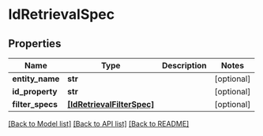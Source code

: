 # IdRetrievalSpec

## Properties
Name | Type | Description | Notes
------------ | ------------- | ------------- | -------------
**entity_name** | **str** |  | [optional] 
**id_property** | **str** |  | [optional] 
**filter_specs** | [**[IdRetrievalFilterSpec]**](IdRetrievalFilterSpec.md) |  | [optional] 

[[Back to Model list]](../README.md#documentation-for-models) [[Back to API list]](../README.md#documentation-for-api-endpoints) [[Back to README]](../README.md)


